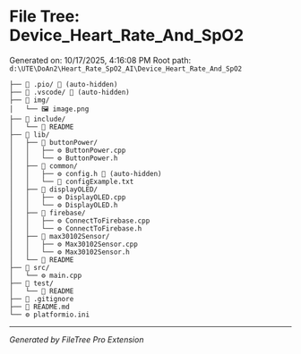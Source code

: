 # File Tree: Device_Heart_Rate_And_SpO2

Generated on: 10/17/2025, 4:16:08 PM
Root path: `d:\UTE\DoAn2\Heart_Rate_SpO2_AI\Device_Heart_Rate_And_SpO2`

```
├── 📁 .pio/ 🚫 (auto-hidden)
├── 📁 .vscode/ 🚫 (auto-hidden)
├── 📁 img/
│   └── 🖼️ image.png
├── 📁 include/
│   └── 📖 README
├── 📁 lib/
│   ├── 📁 buttonPower/
│   │   ├── ⚙️ ButtonPower.cpp
│   │   └── ⚙️ ButtonPower.h
│   ├── 📁 common/
│   │   ├── ⚙️ config.h 🚫 (auto-hidden)
│   │   └── 📄 configExample.txt
│   ├── 📁 displayOLED/
│   │   ├── ⚙️ DisplayOLED.cpp
│   │   └── ⚙️ DisplayOLED.h
│   ├── 📁 firebase/
│   │   ├── ⚙️ ConnectToFirebase.cpp
│   │   └── ⚙️ ConnectToFirebase.h
│   ├── 📁 max30102Sensor/
│   │   ├── ⚙️ Max30102Sensor.cpp
│   │   └── ⚙️ Max30102Sensor.h
│   └── 📖 README
├── 📁 src/
│   └── ⚙️ main.cpp
├── 📁 test/
│   └── 📖 README
├── 🚫 .gitignore
├── 📖 README.md
└── ⚙️ platformio.ini
```

---

_Generated by FileTree Pro Extension_

